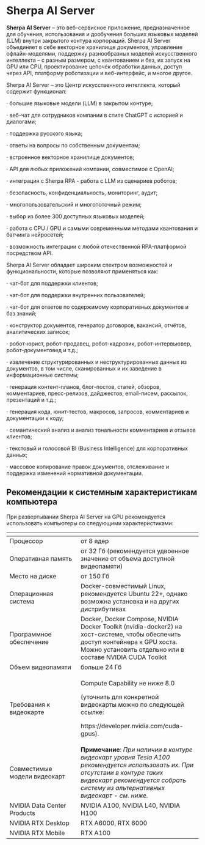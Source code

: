 # Sherpa AI Server

**Sherpa AI Server** – это веб-сервисное приложение, предназначенное для обучения, использования и дообучения больших языковых моделей (LLM) внутри закрытого контура корпораций. Sherpa AI Server объединяет в себе векторное хранилище документов, управление офлайн-моделями, поддержку разнообразных моделей искусственного интеллекта – с разным размером, с квантованием и без, их запуск на GPU или CPU, проектирование цепочек обработки данных, доступ через API, платформу роботизации и веб-интерфейс, и многое другое.

Sherpa AI Server – это Центр искусственного интеллекта, который содержит функционал:

·         большие языковые модели (LLM) в закрытом контуре;

·         веб-чат для сотрудников компании в стиле ChatGPT с историей и диалогами;

·         поддержка русского языка;

·         ответы на вопросы по собственным документам;

·         встроенное векторное хранилище документов;

·         API для любых приложений компании, совместимое с OpenAI;

·         интеграция с Sherpa RPA - работа с LLM из сценариев роботов;

·         безопасность, конфиденциальность, мониторинг, аудит;

·         многопользовательский и многопоточный режим;

·         выбор из более 300 доступных языковых моделей;

·         работа с CPU / GPU и самыми современными методами квантования и батчинга нейросетей;

·         возможность интеграции с любой отечественной RPA-платформой посредством API.

Sherpa AI Server обладает широким спектром возможностей и функциональности, которые позволяют применяться как:

·         чат-бот для поддержки клиентов;

·         чат-бот для поддержки внутренних пользователей;

·         чат-бот для ответов по содержимому корпоративных документов и баз знаний;

·         конструктор документов, генератор договоров, вакансий, отчётов, аналитических записок;

·         робот-юрист, робот-продавец, робот-кадровик, робот-интервьювер, \
робот-документовед и т.д.;

·         извлечение структурированных и неструктурированных данных из документов, в том числе, сканированных и их заведение в информационные системы;

·         генерация контент-планов, блог-постов, статей, обзоров, комментариев, пресс-релизов, дайджестов, email-писем, рассылок, презентаций и т.д.;

·         генерация кода, юнит-тестов, макросов, запросов, комментариев и документации к коду;

·         семантический анализ и анализ тональности комментариев и отзывов клиентов;

·         текстовый и голосовой BI (Business Intelligence) для корпоративных данных;

·         массовое копирование правок документов, отслеживание и поддержка изменений нормативной документации.

## Рекомендации к системным характеристикам компьютера

При развертывании Sherpa AI Server на GPU рекомендуется использовать компьютеры со следующими характеристиками:

<table data-header-hidden><thead><tr><th width="236"></th><th width="339"></th></tr></thead><tbody><tr><td>Процессор</td><td>от 8 ядер</td></tr><tr><td>Оперативная память</td><td>от 32 Гб (рекомендуется удвоенное значение от объема доступной видеопамяти)</td></tr><tr><td>Место на диске</td><td>от 150 Гб</td></tr><tr><td>Операционная система</td><td>Docker-совместимый Linux, рекомендуется Ubuntu 22+, однако возможна установка и на других дистрибутивах</td></tr><tr><td>Программное обеспечение</td><td>Docker, Docker Compose, NVIDIA Docker Toolkit (nvidia-docker2) на хост-системе, чтобы обеспечить доступ контейнера к GPU хоста. Можно установить отдельно или в составе NVIDIA CUDA Toolkit</td></tr><tr><td>Объем видеопамяти</td><td>больше 24 Гб </td></tr><tr><td>Требования к видеокарте</td><td><p>Compute Capability не ниже 8.0 </p><p>(уточнить для конкретной видеокарты можно по следующей ссылке: </p><p>https://developer.nvidia.com/cuda-gpus).</p></td></tr><tr><td>Совместимые модели видеокарт</td><td><strong>Примечание</strong>: <em>При наличии в контуре видеокарт уровня Tesla A100 рекомендуется использовать их. При отсутствии в контуре таких видеокарт рекомендуется собрать систему из альтернативных видеокарт - см. ниже.</em></td></tr><tr><td>NVIDIA Data Center Products</td><td>NVIDIA A100, NVIDIA L40, NVIDIA H100</td></tr><tr><td>NVIDIA RTX Desktop</td><td>RTX A6000, RTX 6000</td></tr><tr><td>NVIDIA RTX Mobile</td><td>RTX A100</td></tr></tbody></table>

